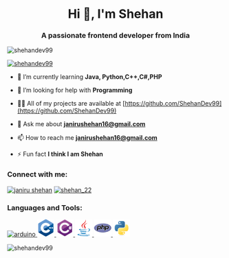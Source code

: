 <h1 align="center">Hi 👋, I'm Shehan</h1>
<h3 align="center">A passionate frontend developer from India</h3>

<p align="left"> <img src="https://komarev.com/ghpvc/?username=shehandev99&label=Profile%20views&color=0e75b6&style=flat" alt="shehandev99" /> </p>

<p align="left"> <a href="https://github.com/ryo-ma/github-profile-trophy"><img src="https://github-profile-trophy.vercel.app/?username=shehandev99" alt="shehandev99" /></a> </p>

- 🌱 I’m currently learning **Java, Python,C++,C#,PHP**

- 🤝 I’m looking for help with **Programming**

- 👨‍💻 All of my projects are available at [https://github.com/ShehanDev99](https://github.com/ShehanDev99)

- 💬 Ask me about **janirushehan16@gmail.com**

- 📫 How to reach me **janirushehan16@gmail.com**

- ⚡ Fun fact **I think I am Shehan**

<h3 align="left">Connect with me:</h3>
<p align="left">
<a href="https://fb.com/janiru shehan" target="blank"><img align="center" src="https://raw.githubusercontent.com/rahuldkjain/github-profile-readme-generator/master/src/images/icons/Social/facebook.svg" alt="janiru shehan" height="30" width="40" /></a>
<a href="https://instagram.com/shehan_22" target="blank"><img align="center" src="https://raw.githubusercontent.com/rahuldkjain/github-profile-readme-generator/master/src/images/icons/Social/instagram.svg" alt="shehan_22" height="30" width="40" /></a>
</p>

<h3 align="left">Languages and Tools:</h3>
<p align="left"> <a href="https://www.arduino.cc/" target="_blank" rel="noreferrer"> <img src="https://cdn.worldvectorlogo.com/logos/arduino-1.svg" alt="arduino" width="40" height="40"/> </a> <a href="https://www.w3schools.com/cpp/" target="_blank" rel="noreferrer"> <img src="https://raw.githubusercontent.com/devicons/devicon/master/icons/cplusplus/cplusplus-original.svg" alt="cplusplus" width="40" height="40"/> </a> <a href="https://www.w3schools.com/cs/" target="_blank" rel="noreferrer"> <img src="https://raw.githubusercontent.com/devicons/devicon/master/icons/csharp/csharp-original.svg" alt="csharp" width="40" height="40"/> </a> <a href="https://www.java.com" target="_blank" rel="noreferrer"> <img src="https://raw.githubusercontent.com/devicons/devicon/master/icons/java/java-original.svg" alt="java" width="40" height="40"/> </a> <a href="https://www.php.net" target="_blank" rel="noreferrer"> <img src="https://raw.githubusercontent.com/devicons/devicon/master/icons/php/php-original.svg" alt="php" width="40" height="40"/> </a> <a href="https://www.python.org" target="_blank" rel="noreferrer"> <img src="https://raw.githubusercontent.com/devicons/devicon/master/icons/python/python-original.svg" alt="python" width="40" height="40"/> </a> </p>

<p><img align="center" src="https://github-readme-stats.vercel.app/api/top-langs?username=shehandev99&show_icons=true&locale=en&layout=compact" alt="shehandev99" /></p>
